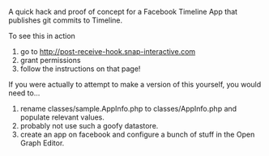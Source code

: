 A quick hack and proof of concept for a Facebook Timeline App that publishes git commits to Timeline.

To see this in action

1. go to http://post-receive-hook.snap-interactive.com
2. grant permissions
3. follow the instructions on that page!

If you were actually to attempt to make a version of this yourself, you would need to...

1. rename classes/sample.AppInfo.php to classes/AppInfo.php and populate relevant values.
2. probably not use such a goofy datastore.
3. create an app on facebook and configure a bunch of stuff in the Open Graph Editor.